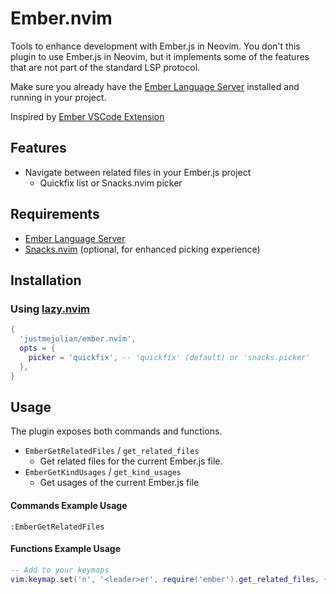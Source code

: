 # Ember.nvim

Tools to enhance development with Ember.js in Neovim.
You don't this plugin to use Ember.js in Neovim, but it implements some of the features that are not part of the standard LSP protocol.

Make sure you already have the [Ember Language Server](https://github.com/emberwatch/ember-language-server) installed and running in your project.

Inspired by [Ember VSCode Extension](https://github.com/ember-tooling/vscode-ember)

## Features

- Navigate between related files in your Ember.js project
    - Quickfix list or Snacks.nvim picker

## Requirements

- [Ember Language Server](https://github.com/emberwatch/ember-language-server)
- [Snacks.nvim](https://github.com/echasnovski/snacks.nvim) (optional, for enhanced picking experience)

## Installation

### Using [lazy.nvim](https://github.com/folke/lazy.nvim)

```lua
{
  'justmejulian/ember.nvim',
  opts = {
    picker = 'quickfix', -- 'quickfix' (default) or 'snacks.picker'
  },
}
```

## Usage

The plugin exposes both commands and functions.

- `EmberGetRelatedFiles` / `get_related_files`
    - Get related files for the current Ember.js file.
- `EmberGetKindUsages` / `get_kind_usages`
    - Get usages of the current Ember.js file

#### Commands Example Usage

```
:EmberGetRelatedFiles
```

#### Functions Example Usage

```lua
-- Add to your keymaps
vim.keymap.set('n', '<leader>er', require('ember').get_related_files, { desc = 'Ember Related Files' })

```
